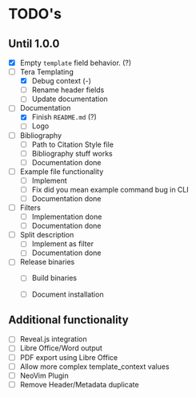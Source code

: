 # TODO's

## Until 1.0.0 

- [x] Empty `template` field behavior. (?)
- [ ] Tera Templating
	- [x] Debug context (-)
	- [ ] Rename header fields
	- [ ] Update documentation
- [ ] Documentation
	- [x] Finish `README.md` (?)
	- [ ] Logo
- [ ] Bibliography
	- [ ] Path to Citation Style file
	- [ ] Bibliography stuff works
	- [ ] Documentation done
- [ ] Example file functionality
	- [ ] Implement
	- [ ] Fix did you mean example command bug in CLI
	- [ ] Documentation done
- [ ] Filters
	- [ ] Implementation done
	- [ ] Documentation done
- [ ] Split description
	- [ ] Implement as filter
	- [ ] Documentation done
- [ ] Release binaries
	- [ ] Build binaries
	- [ ] Document installation


## Additional functionality

- [ ] Reveal.js integration
- [ ] Libre Office/Word output
- [ ] PDF export using Libre Office
- [ ] Allow more complex template_context values
- [ ] NeoVim Plugin
- [ ] Remove Header/Metadata duplicate
